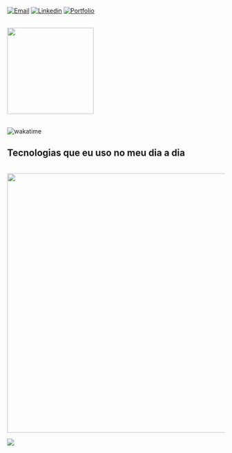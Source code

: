 
[![Email](https://img.shields.io/badge/Gmail-D14836?style=for-the-badge&logo=gmail&logoColor=white)](mailto:danilooc1516@gmail.com)
[![Linkedin](https://img.shields.io/badge/LinkedIn-0077B5?style=for-the-badge&logo=linkedin&logoColor=white)](https://www.linkedin.com/in/danilo-costa-66413a22b/)
[![Portfolio](https://img.shields.io/badge/-Portf%C3%B3lio-green?style=for-the-badge&logo=true)](https://daaaan12.github.io/danilocosta/)

<br>

<div>

  <a href="https://github.com/daaaan12">
    <img height="200em" src="https://github-readme-stats.vercel.app/api/top-langs/?username=daaaan12&theme=onedark"/>
  </a>
</div>

<br>

![wakatime](https://wakatime.com/badge/user/ed387bd8-c715-4887-ab85-60765bfcf115/project/01fd1ce0-a905-42c9-a0f9-fca3a2a8336f.svg)

## Tecnologias que eu uso no meu dia a dia  


<br>

<img width="600px" src="https://wakatime.com/share/@ed387bd8-c715-4887-ab85-60765bfcf115/9916fecf-59ca-4a79-a808-45b4374b4efc.svg" />

![](https://komarev.com/ghpvc/?username=daaaan12&color=green)





